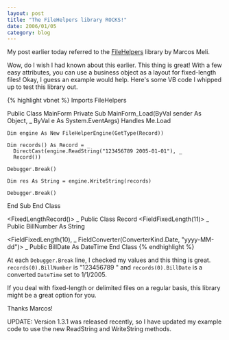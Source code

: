 ```yaml
---
layout: post
title: "The FileHelpers library ROCKS!"
date: 2006/01/05
category: blog
---
```


My post earlier today referred to the [FileHelpers](http://filehelpers.sourceforge.net/) library by Marcos Meli.

Wow, do I wish I had known about this earlier. This thing is great! With a few easy attributes, you can use a business object as a layout for fixed-length files! Okay, I guess an example would help. Here's some VB code I whipped up to test this library out.

{% highlight vbnet %}
Imports FileHelpers

Public Class MainForm
  Private Sub MainForm_Load(ByVal sender As Object, _
    ByVal e As System.EventArgs) Handles Me.Load 

    Dim engine As New FileHelperEngine(GetType(Record)) 

    Dim records() As Record = _
      DirectCast(engine.ReadString("123456789 2005-01-01"), _
      Record()) 

    Debugger.Break() 

    Dim res As String = engine.WriteString(records) 

    Debugger.Break()
  End Sub
End Class

<FixedLengthRecord()> _
Public Class Record 
  <FieldFixedLength(11)> _
  Public BillNumber As String 

  <FieldFixedLength(10), _
  FieldConverter(ConverterKind.Date, "yyyy-MM-dd")> _
  Public BillDate As DateTime
End Class
{% endhighlight %}

At each `Debugger.Break` line, I checked my values and this thing is great. `records(0).BillNumber` is "123456789  " and `records(0).BillDate` is a converted `DateTime` set to 1/1/2005.

If you deal with fixed-length or delimited files on a regular basis, this library might be a great option for you.

Thanks Marcos!

UPDATE: Version 1.3.1 was released recently, so I have updated my example code to use the new ReadString and WriteString methods.

